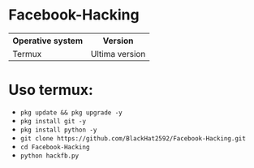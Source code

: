 # Facebook-Hacking

<table>
    <tr>
        <th>Operative system</th>
        <th> Version </th>
    </tr>
    <tr>
        <td>Termux</td>
        <td> Ultima version</td>
    </tr>
    <tr>
</table>

# Uso termux:
* `pkg update && pkg upgrade -y`
* `pkg install git -y`
* `pkg install python -y`
* `git clone https://github.com/BlackHat2592/Facebook-Hacking.git` 
* `cd Facebook-Hacking`
* `python hackfb.py`
